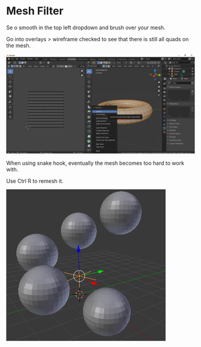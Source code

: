 # Mesh Filter

Se o smooth in the top left dropdown and brush over your mesh.

Go into overlays &gt; wireframe checked to see that there is still all quads on the mesh.

![](../../.gitbook/assets/image%20%2826%29.png)

When using snake hook, eventually the mesh becomes too hard to work with.

Use Ctrl R to remesh it.

![](../../.gitbook/assets/image%20%2812%29.png)

